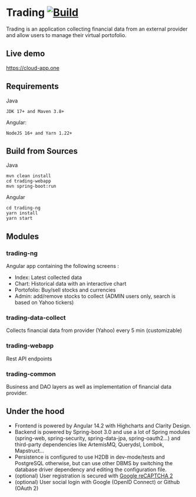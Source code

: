 # Trading [![Build](https://github.com/ymanvieu/trading/workflows/Build/badge.svg)](https://github.com/ymanvieu/trading/actions/workflows/maven.yml)

Trading is an application collecting financial data from an external provider and allow users to manage their virtual portofolio.

## Live demo
<https://cloud-app.one>


## Requirements
Java

    JDK 17+ and Maven 3.8+

Angular: 

    NodeJS 16+ and Yarn 1.22+

## Build from Sources

Java

    mvn clean install
    cd trading-webapp
    mvn spring-boot:run

Angular

    cd trading-ng
    yarn install
    yarn start

## Modules
### trading-ng
Angular app containing the following screens :
* Index: Latest collected data
* Chart: Historical data with an interactive chart
* Portofolio: Buy/sell stocks and currencies
* Admin: add/remove stocks to collect (ADMIN users only, search is based on Yahoo tickers)

### trading-data-collect
Collects financial data from provider (Yahoo) every 5 min (customizable)

### trading-webapp
Rest API endpoints

### trading-common
Business and DAO layers as well as implementation of financial data provider.


## Under the hood
* Frontend is powered by Angular 14.2 with Highcharts and Clarity Design. 
* Backend is powered by Spring-boot 3.0 and use a lot of Spring modules (spring-web, spring-security, spring-data-jpa, spring-oauth2...) and third-party dependencies like ArtemisMQ, Querydsl, Lombok, Mapstruct...
* Persistence is configured to use H2DB in dev-mode/tests and PostgreSQL otherwise, but can use other DBMS by switching the database driver dependency and editing the configuration file.
* (optional) User registration is secured with [Google reCAPTCHA 2](https://www.google.com/recaptcha/intro/index.html)
* (optional) User social login with Google (OpenID Connect) or Github (OAuth 2)
